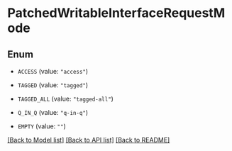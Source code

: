 # PatchedWritableInterfaceRequestMode

## Enum


* `ACCESS` (value: `"access"`)

* `TAGGED` (value: `"tagged"`)

* `TAGGED_ALL` (value: `"tagged-all"`)

* `Q_IN_Q` (value: `"q-in-q"`)

* `EMPTY` (value: `""`)


[[Back to Model list]](../README.md#documentation-for-models) [[Back to API list]](../README.md#documentation-for-api-endpoints) [[Back to README]](../README.md)


